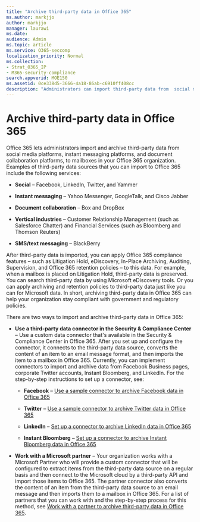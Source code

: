 ```yaml
---
title: "Archive third-party data in Office 365"
ms.author: markjjo
author: markjjo
manager: laurawi
ms.date: 
audience: Admin
ms.topic: article
ms.service: O365-seccomp
localization_priority: Normal
ms.collection: 
- Strat_O365_IP
- M365-security-compliance
search.appverid: MOE150
ms.assetid: 0ce338d5-3666-4a18-86ab-c6910ff408cc
description: "Administrators can import third-party data from  social media platforms, instant messaging platforms, and document collaboration platforms to mailboxes in your Office 365 organization. This lets you archive data from Facebook, Twitter, and other third-party data sources in Office 365. Then you can use and apply Office 365 compliance features (such as legal hold, eDiscovery, in-place archiving, and retention policies) for third-party data."
---
```


# Archive third-party data in Office 365

Office 365 lets administrators import and archive third-party data from social media platforms, instant messaging platforms, and document collaboration platforms, to mailboxes in your Office 365 organization. Examples of third-party data sources that you can import to Office 365 include the following services: 
  
- **Social** – Facebook, LinkedIn, Twitter, and Yammer 
    
- **Instant messaging** – Yahoo Messenger, GoogleTalk, and Cisco Jabber 
    
- **Document collaboration** – Box and DropBox 
    
- **Vertical industries** – Customer Relationship Management (such as Salesforce Chatter) and Financial Services (such as Bloomberg and Thomson Reuters) 
    
- **SMS/text messaging** – BlackBerry 
    
After third-party data is imported, you can apply Office 365 compliance features – such as Litigation Hold, eDiscovery, In-Place Archiving, Auditing, Supervision, and Office 365 retention policies – to this data. For example, when a mailbox is placed on Litigation Hold, third-party data is preserved. You can search third-party data by using Microsoft eDiscovery tools. Or you can apply archiving and retention policies to third-party data just like you can for Microsoft data. In short, archiving third-party data in Office 365 can help your organization stay compliant with government and regulatory policies.

There are two ways to import and archive third-party data in Office 365:

- **Use a third-party data connector in the Security & Compliance Center** – Use a custom data connector that's available in the Security & Compliance Center in Office 365. After you set up and configure the connector, it connects to the third-party data source, converts the content of an item to an email message format, and then imports the item to a mailbox in Office 365. Currently, you can implement connectors to import and archive data from Facebook Business pages, corporate Twitter accounts, Instant Bloomberg, and LinkedIn. For the step-by-step instructions to set up a connector, see:
   
   - **Facebook** – [Use a sample connector to archive Facebook data in Office 365](archive-facebook-data-with-sample-connector.md)
  
   - **Twitter** – [Use a sample connector to archive Twitter data in Office 365](archive-twitter-data-with-sample-connector.md)
    
   - **LinkedIn** – [Set up a connector to archive LinkedIn data in Office 365](archive-linkedin-data.md)

   - **Instant Bloomberg** – [Set up a connector to archive Instant Bloomberg data in Office 365](archive-instant-bloomberg-data.md)

- **Work with a Microsoft partner** – Your organization works with a Microsoft Partner who will provide a custom connector that will be configured to extract items from the third-party data source on a regular basis and then connect to the Microsoft cloud by a third-party API and import those items to Office 365. The partner connector also converts the content of an item from the third-party data source to an email message and then imports them to a mailbox in Office 365. For a list of partners that you can work with and the step-by-step process for this method, see [Work with a partner to archive third-party data in Office 365](work-with-partner-to-archive-third-party-data.md).
